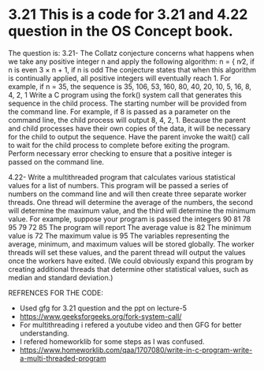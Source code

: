 # 3.21 This is a code for 3.21 and 4.22 question in the OS Concept book.

The question is:
3.21-
The Collatz conjecture concerns what happens when we take any positive integer n and apply the following algorithm:
n =
{ n∕2, if n is even
3 × n + 1, if n is odd
The conjecture states that when this algorithm is continually applied,
all positive integers will eventually reach 1. For example, if n = 35, the
sequence is
35, 106, 53, 160, 80, 40, 20, 10, 5, 16, 8, 4, 2, 1
Write a C program using the fork() system call that generates this
sequence in the child process. The starting number will be provided
from the command line. For example, if 8 is passed as a parameter on
the command line, the child process will output 8, 4, 2, 1. Because the
parent and child processes have their own copies of the data, it will be
necessary for the child to output the sequence. Have the parent invoke
the wait() call to wait for the child process to complete before exiting
the program. Perform necessary error checking to ensure that a positive
integer is passed on the command line.


4.22-
Write a multithreaded program that calculates various statistical values
for a list of numbers. This program will be passed a series of numbers
on the command line and will then create three separate worker threads.
One thread will determine the average of the numbers, the second will
determine the maximum value, and the third will determine the minimum value. For example, suppose your program is passed the integers
90 81 78 95 79 72 85
The program will report
The average value is 82
The minimum value is 72
The maximum value is 95
The variables representing the average, minimum, and maximum values
will be stored globally. The worker threads will set these values, and
the parent thread will output the values once the workers have exited.
(We could obviously expand this program by creating additional threads
that determine other statistical values, such as median and standard
deviation.)


REFRENCES FOR THE CODE:
- Used gfg for 3.21 question and the ppt on lecture-5
- https://www.geeksforgeeks.org/fork-system-call/
- For multithreading i refered a youtube video and then GFG for better understanding.
- I refered homeworklib for some steps as I was confused.
- https://www.homeworklib.com/qaa/1707080/write-in-c-program-write-a-multi-threaded-program
